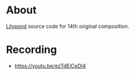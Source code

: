 # About

[Lilypond](https://lilypond.org/) source code for 14th original composition.

# Recording

- https://youtu.be/ezTdEjCeDI4
